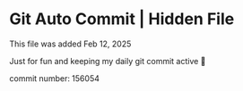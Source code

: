 # Git Auto Commit | Hidden File

This file was added Feb 12, 2025

Just for fun and keeping my daily git commit active 🤪

commit number: 156054
